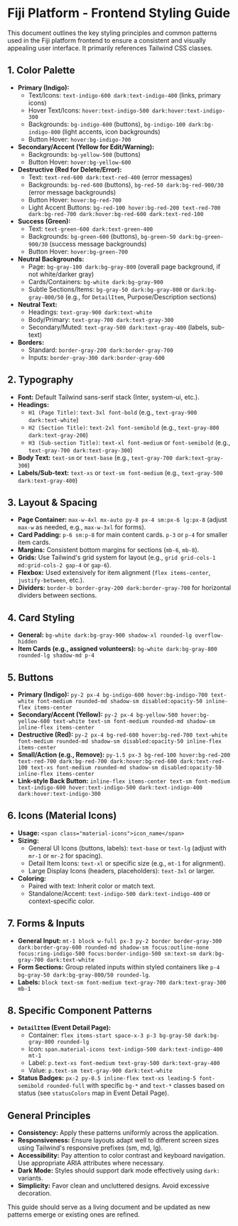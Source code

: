 # Fiji Platform - Frontend Styling Guide

This document outlines the key styling principles and common patterns used in the Fiji platform frontend to ensure a consistent and visually appealing user interface. It primarily references Tailwind CSS classes.

## 1. Color Palette

*   **Primary (Indigo):**
    *   Text/Icons: `text-indigo-600 dark:text-indigo-400` (links, primary icons)
    *   Hover Text/Icons: `hover:text-indigo-500 dark:hover:text-indigo-300`
    *   Backgrounds: `bg-indigo-600` (buttons), `bg-indigo-100 dark:bg-indigo-800` (light accents, icon backgrounds)
    *   Button Hover: `hover:bg-indigo-700`
*   **Secondary/Accent (Yellow for Edit/Warning):**
    *   Backgrounds: `bg-yellow-500` (buttons)
    *   Button Hover: `hover:bg-yellow-600`
*   **Destructive (Red for Delete/Error):**
    *   Text: `text-red-600 dark:text-red-400` (error messages)
    *   Backgrounds: `bg-red-600` (buttons), `bg-red-50 dark:bg-red-900/30` (error message backgrounds)
    *   Button Hover: `hover:bg-red-700`
    *   Light Accent Buttons: `bg-red-100 hover:bg-red-200 text-red-700 dark:bg-red-700 dark:hover:bg-red-600 dark:text-red-100`
*   **Success (Green):**
    *   Text: `text-green-600 dark:text-green-400`
    *   Backgrounds: `bg-green-600` (buttons), `bg-green-50 dark:bg-green-900/30` (success message backgrounds)
    *   Button Hover: `hover:bg-green-700`
*   **Neutral Backgrounds:**
    *   Page: `bg-gray-100 dark:bg-gray-800` (overall page background, if not white/darker gray)
    *   Cards/Containers: `bg-white dark:bg-gray-900`
    *   Subtle Sections/Items: `bg-gray-50 dark:bg-gray-800` or `dark:bg-gray-800/50` (e.g., for `DetailItem`, Purpose/Description sections)
*   **Neutral Text:**
    *   Headings: `text-gray-900 dark:text-white`
    *   Body/Primary: `text-gray-700 dark:text-gray-300`
    *   Secondary/Muted: `text-gray-500 dark:text-gray-400` (labels, sub-text)
*   **Borders:**
    *   Standard: `border-gray-200 dark:border-gray-700`
    *   Inputs: `border-gray-300 dark:border-gray-600`

## 2. Typography

*   **Font:** Default Tailwind sans-serif stack (Inter, system-ui, etc.).
*   **Headings:**
    *   `H1 (Page Title)`: `text-3xl font-bold` (e.g., `text-gray-900 dark:text-white`)
    *   `H2 (Section Title)`: `text-2xl font-semibold` (e.g., `text-gray-800 dark:text-gray-200`)
    *   `H3 (Sub-section Title)`: `text-xl font-medium` or `font-semibold` (e.g., `text-gray-700 dark:text-gray-300`)
*   **Body Text:** `text-sm` or `text-base` (e.g., `text-gray-700 dark:text-gray-300`)
*   **Labels/Sub-text:** `text-xs` or `text-sm font-medium` (e.g., `text-gray-500 dark:text-gray-400`)

## 3. Layout & Spacing

*   **Page Container:** `max-w-4xl mx-auto py-8 px-4 sm:px-6 lg:px-8` (adjust `max-w` as needed, e.g., `max-w-3xl` for forms).
*   **Card Padding:** `p-6 sm:p-8` for main content cards. `p-3` or `p-4` for smaller item cards.
*   **Margins:** Consistent bottom margins for sections (`mb-6`, `mb-8`).
*   **Grids:** Use Tailwind's grid system for layout (e.g., `grid grid-cols-1 md:grid-cols-2 gap-4` or `gap-6`).
*   **Flexbox:** Used extensively for item alignment (`flex items-center`, `justify-between`, etc.).
*   **Dividers:** `border-b border-gray-200 dark:border-gray-700` for horizontal dividers between sections.

## 4. Card Styling

*   **General:** `bg-white dark:bg-gray-900 shadow-xl rounded-lg overflow-hidden`
*   **Item Cards (e.g., assigned volunteers):** `bg-white dark:bg-gray-800 rounded-lg shadow-md p-4`

## 5. Buttons

*   **Primary (Indigo):** `py-2 px-4 bg-indigo-600 hover:bg-indigo-700 text-white font-medium rounded-md shadow-sm disabled:opacity-50 inline-flex items-center`
*   **Secondary/Accent (Yellow):** `py-2 px-4 bg-yellow-500 hover:bg-yellow-600 text-white text-sm font-medium rounded-md shadow-sm inline-flex items-center`
*   **Destructive (Red):** `py-2 px-4 bg-red-600 hover:bg-red-700 text-white font-medium rounded-md shadow-sm disabled:opacity-50 inline-flex items-center`
*   **Small/Action (e.g., Remove):** `py-1.5 px-3 bg-red-100 hover:bg-red-200 text-red-700 dark:bg-red-700 dark:hover:bg-red-600 dark:text-red-100 text-xs font-medium rounded-md shadow-sm disabled:opacity-50 inline-flex items-center`
*   **Link-style Back Button:** `inline-flex items-center text-sm font-medium text-indigo-600 hover:text-indigo-500 dark:text-indigo-400 dark:hover:text-indigo-300`

## 6. Icons (Material Icons)

*   **Usage:** `<span class="material-icons">icon_name</span>`
*   **Sizing:**
    *   General UI Icons (buttons, labels): `text-base` or `text-lg` (adjust with `mr-1` or `mr-2` for spacing).
    *   Detail Item Icons: `text-xl` or specific size (e.g., `mt-1` for alignment).
    *   Large Display Icons (headers, placeholders): `text-3xl` or larger.
*   **Coloring:**
    *   Paired with text: Inherit color or match text.
    *   Standalone/Accent: `text-indigo-500 dark:text-indigo-400` or context-specific color.

## 7. Forms & Inputs

*   **General Input:** `mt-1 block w-full px-3 py-2 border border-gray-300 dark:border-gray-600 rounded-md shadow-sm focus:outline-none focus:ring-indigo-500 focus:border-indigo-500 sm:text-sm dark:bg-gray-700 dark:text-white`
*   **Form Sections:** Group related inputs within styled containers like `p-4 bg-gray-50 dark:bg-gray-800/50 rounded-lg`.
*   **Labels:** `block text-sm font-medium text-gray-700 dark:text-gray-300 mb-1`

## 8. Specific Component Patterns

*   **`DetailItem` (Event Detail Page):**
    *   Container: `flex items-start space-x-3 p-3 bg-gray-50 dark:bg-gray-800 rounded-lg`
    *   Icon: `span.material-icons text-indigo-500 dark:text-indigo-400 mt-1`
    *   Label: `p.text-xs font-medium text-gray-500 dark:text-gray-400`
    *   Value: `p.text-sm text-gray-900 dark:text-white`
*   **Status Badges:** `px-2 py-0.5 inline-flex text-xs leading-5 font-semibold rounded-full` with specific `bg-*` and `text-*` classes based on status (see `statusColors` map in Event Detail Page).

## General Principles

*   **Consistency:** Apply these patterns uniformly across the application.
*   **Responsiveness:** Ensure layouts adapt well to different screen sizes using Tailwind's responsive prefixes (sm, md, lg).
*   **Accessibility:** Pay attention to color contrast and keyboard navigation. Use appropriate ARIA attributes where necessary.
*   **Dark Mode:** Styles should support dark mode effectively using `dark:` variants.
*   **Simplicity:** Favor clean and uncluttered designs. Avoid excessive decoration.

This guide should serve as a living document and be updated as new patterns emerge or existing ones are refined.